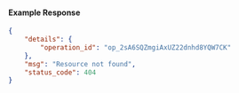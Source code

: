 <!-- Code generated for API Clients. DO NOT EDIT. -->

#### Example Response

```json
{
	"details": {
		"operation_id": "op_2sA6SQZmgiAxUZ22dnhd8YQW7CK"
	},
	"msg": "Resource not found",
	"status_code": 404
}
```

